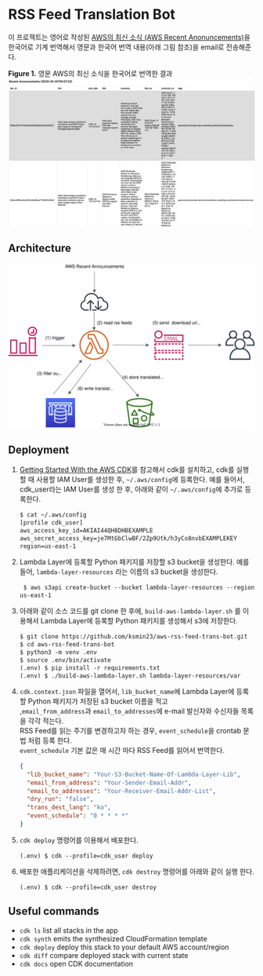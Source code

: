 
# RSS Feed Translation Bot
이 프로젝트는 영어로 작성된 [AWS의 최신 소식 (AWS Recent Anonuncements)](https://aws.amazon.com/new/)을 한국어로 기계 번역해서 영문과 한국어 번역 내용(아래 그림 참조)을 email로 전송해준다.<br/>

  **Figure 1.** 영문 AWS의 최신 소식을 한국어로 번역한 결과
  ![rss_feed_trans_bot_results](./assets/rss_feed_trans_bot_results.png)

## Architecture
  ![rss-feed-trans-bot-arch](./assets/rss-feed-trans-bot-arch.svg)

## Deployment

1. [Getting Started With the AWS CDK](https://docs.aws.amazon.com/cdk/latest/guide/getting_started.html)를 참고해서 cdk를 설치하고,
cdk를 실행할 때 사용할 IAM User를 생성한 후, `~/.aws/config`에 등록한다.
예를 들어서, cdk_user라는 IAM User를 생성 한 후, 아래와 같이 `~/.aws/config`에 추가로 등록한다.

    ```shell script
    $ cat ~/.aws/config
    [profile cdk_user]
    aws_access_key_id=AKIAI44QH8DHBEXAMPLE
    aws_secret_access_key=je7MtGbClwBF/2Zp9Utk/h3yCo8nvbEXAMPLEKEY
    region=us-east-1
    ```

2. Lambda Layer에 등록할 Python 패키지를 저장할 s3 bucket을 생성한다. 예를 들어, `lambda-layer-resources` 라는 이름의 s3 bucket을 생성한다.

   ```shell script
    $ aws s3api create-bucket --bucket lambda-layer-resources --region us-east-1
    ```

3. 아래와 같이 소스 코드를 git clone 한 후에, `build-aws-lambda-layer.sh` 를 이용해서
Lambda Layer에 등록할 Python 패키지를 생성해서 s3에 저장한다.

    ```shell script
    $ git clone https://github.com/ksmin23/aws-rss-feed-trans-bot.git
    $ cd aws-rss-feed-trans-bot
    $ python3 -m venv .env
    $ source .env/bin/activate
    (.env) $ pip install -r requirements.txt
    (.env) $ ./build-aws-lambda-layer.sh lambda-layer-resources/var
    ```

4. `cdk.context.json` 파일을 열어서, `lib_bucket_name`에 Lambda Layer에 등록할 Python 패키지가 저장된 s3 bucket 이름을 적고<br/>,`email_from_address`과 `email_to_addresses`에 e-mail 발신자와 수신자들 목록을 각각 적는다.<br/> RSS Feed를 읽는 주기를 변경하고자 하는 경우, `event_schedule`을 crontab 문법 처럼 등록 한다.<br/>
`event_schedule` 기본 값은 매 시간 마다 RSS Feed를 읽어서 번역한다.

    ```json
    {
      "lib_bucket_name": "Your-S3-Bucket-Name-Of-Lambda-Layer-Lib",
      "email_from_address": "Your-Sender-Email-Addr",
      "email_to_addresses": "Your-Receiver-Email-Addr-List",
      "dry_run": "false",
      "trans_dest_lang": "ko",
      "event_schedule": "0 * * * *"
    }
    ```

5. `cdk deploy` 명령어를 이용해서 배포한다.
    ```shell script
    (.env) $ cdk --profile=cdk_user deploy
    ```

6. 배포한 애플리케이션을 삭제하려면, `cdk destroy` 명령어를 아래와 같이 실행 한다.
    ```shell script
    (.env) $ cdk --profile=cdk_user destroy
    ```

## Useful commands

 * `cdk ls`          list all stacks in the app
 * `cdk synth`       emits the synthesized CloudFormation template
 * `cdk deploy`      deploy this stack to your default AWS account/region
 * `cdk diff`        compare deployed stack with current state
 * `cdk docs`        open CDK documentation

